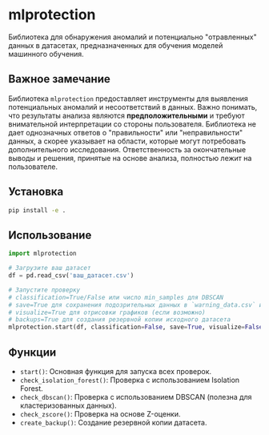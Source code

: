 # mlprotection

Библиотека для обнаружения аномалий и потенциально "отравленных" данных в датасетах, предназначенных для обучения моделей машинного обучения.

## Важное замечание

Библиотека `mlprotection` предоставляет инструменты для выявления потенциальных аномалий и несоответствий в данных. Важно понимать, что результаты анализа являются **предположительными** и требуют внимательной интерпретации со стороны пользователя. Библиотека не дает однозначных ответов о "правильности" или "неправильности" данных, а скорее указывает на области, которые могут потребовать дополнительного исследования. Ответственность за окончательные выводы и решения, принятые на основе анализа, полностью лежит на пользователе.

## Установка

```bash
pip install -e .
```

## Использование

```python
import mlprotection

# Загрузите ваш датасет
df = pd.read_csv('ваш_датасет.csv')

# Запустите проверку
# classification=True/False или число min_samples для DBSCAN
# save=True для сохранения подозрительных данных в `warning_data.csv` и обработанных данных в `treat_data.csv`
# visualize=True для отрисовки графиков (если возможно)
# backups=True для создания резервной копии исходного датасета
mlprotection.start(df, classification=False, save=True, visualize=False, backups=True)
```

## Функции

*   `start()`: Основная функция для запуска всех проверок.
*   `check_isolation_forest()`: Проверка с использованием Isolation Forest.
*   `check_dbscan()`: Проверка с использованием DBSCAN (полезна для кластеризованных данных).
*   `check_zscore()`: Проверка на основе Z-оценки.
*   `create_backup()`: Создание резервной копии датасета. 